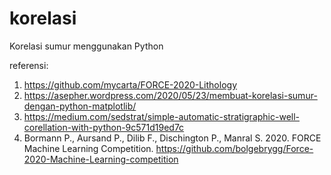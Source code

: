 # korelasi

Korelasi sumur menggunakan Python


referensi: <br />
1. https://github.com/mycarta/FORCE-2020-Lithology <br />
2. https://asepher.wordpress.com/2020/05/23/membuat-korelasi-sumur-dengan-python-matplotlib/ <br />
3. https://medium.com/sedstrat/simple-automatic-stratigraphic-well-corellation-with-python-9c571d19ed7c <br />
4. Bormann P., Aursand P., Dilib F., Dischington P., Manral S. 2020. FORCE Machine Learning Competition. https://github.com/bolgebrygg/Force-2020-Machine-Learning-competition
